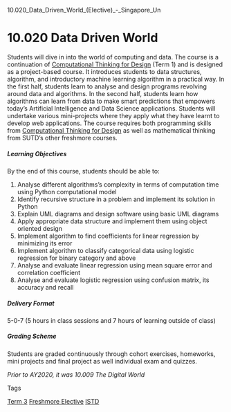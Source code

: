 10.020_Data_Driven_World_(Elective)_-_Singapore_Un



10.020 Data Driven World
========================

Students will dive in into the world of computing and data. The course is a continuation of [Computational Thinking for Design](/course/10-014-computational-thinking-for-design) (Term 1) and is designed as a project-based course. It introduces students to data structures, algorithm, and introductory machine learning algorithm in a practical way. In the first half, students learn to analyse and design programs revolving around data and algorithms. In the second half, students learn how algorithms can learn from data to make smart predictions that empowers today’s Artificial Intelligence and Data Science applications. Students will undertake various mini-projects where they apply what they have learnt to develop web applications. The course requires both programming skills from [Computational Thinking for Design](/course/10-014-computational-thinking-for-design) as well as mathematical thinking from SUTD’s other freshmore courses.

##### **Learning Objectives**

By the end of this course, students should be able to:

1. Analyse different algorithms’s complexity in terms of computation time using Python computational model
2. Identify recursive structure in a problem and implement its solution in Python
3. Explain UML diagrams and design software using basic UML diagrams
4. Apply appropriate data structure and implement them using object oriented design
5. Implement algorithm to find coefficients for linear regression by minimizing its error
6. Implement algorithm to classify categorical data using logistic regression for binary category and above
7. Analyse and evaluate linear regression using mean square error and correlation coefficient
8. Analyse and evaluate logistic regression using confusion matrix, its accuracy and recall

##### **Delivery Format**

5-0-7 (5 hours in class sessions and 7 hours of learning outside of class)

##### **Grading Scheme**

Students are graded continuously through cohort exercises, homeworks, mini projects and final project as well individual exam and quizzes.

*Prior to AY2020, it was 10.009 The Digital World*

Tags

[Term 3](/education/undergraduate/courses/?course-term=856)
[Freshmore Elective](/education/undergraduate/courses/?course-type=1792)
[ISTD](/education/undergraduate/courses/?pillar-cluster=11)

